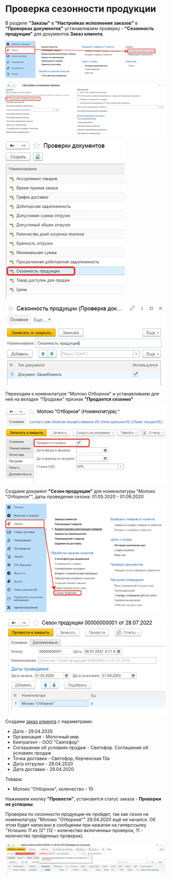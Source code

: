 # Проверка сезонности продукции

В разделе **"Заказы"** в **"Настройках исполнения заказов"** в **"Проверках документов"** устанавливаем проверку - **"Сезонность продукции"** для документов **Заказ клиента**.

[![1][1]][1]

[![2][2]][2]

[![3][3]][3]

[![4][4]][4]

Переходим к номенклатуре "Молоко Отборное" и устанавливаем для неё на вкладке *"Продажи"* признак **"Продается сезонно"**

[![5][5]][5]

Создаем документ **"Сезон продукции"** для номенклатуры "Молоко "Отборное"", даты проведения сезона: 01.05.2020 - 01.09.2020

[![6][6]][6]

[![7][7]][7]

Создаем [заказ клиента](../../CustomerOrder.md) с параметрами:

- Дата - 29.04.2020
- Организация - Молочный мир
- Контрагент - ООО "Светофор"
- Соглашение об условиях продаж - Светофор. Соглашение об условиях продаж
- Точка доставки - Светофор, Керченская 13а
- Дата отгрузки - 29.04.2020
- Дата доставки - 29.04.2020

Товары:

- Молоко "Отборное", количество - 10

Нажимаем кнопку **"Провести"**, установится статус заказа - **Проверки не успешны**.

Проверка по сезонности продукции не пройдет, так как сезон на номенклатуру "Молоко "Отборное"" 29.04.2020 ещё не начался. Об этом будет написано в сообщении при нажатии на гиперссылку *"Успешно 11 из 12"* (12 - количество включенных проверок, 11 - количество пройденных проверок).

[![8][8]][8]

[1]: CheckingTheSeasonalityOfProducts.assets/1.png
[2]: CheckingTheSeasonalityOfProducts.assets/2.png
[3]: CheckingTheSeasonalityOfProducts.assets/3.png
[4]: CheckingTheSeasonalityOfProducts.assets/4.png
[5]: CheckingTheSeasonalityOfProducts.assets/5.png
[6]: CheckingTheSeasonalityOfProducts.assets/6.png
[7]: CheckingTheSeasonalityOfProducts.assets/7.png
[8]: CheckingTheSeasonalityOfProducts.assets/8.png